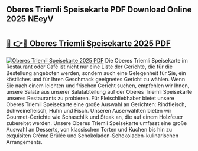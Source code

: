 ## Oberes Triemli Speisekarte PDF Download Online 2025 NEeyV

# <h2><a href="http://gc7xd6.nevu.top/?p=Oberes+Triemli+Speisekarte">🔗 👉🔴 Oberes Triemli Speisekarte 2025 PDF</a></h2>

[![Oberes Triemli Speisekarte 2025 PDF](https://i.imgur.com/dBaPXMq.png)](http://gc7xd6.nevu.top/?p=Oberes+Triemli+Speisekarte)
Die Oberes Triemli Speisekarte im Restaurant oder Café ist nicht nur eine Liste der Gerichte, die für die Bestellung angeboten werden, sondern auch eine Gelegenheit für Sie, ein köstliches und für Ihren Geschmack geeignetes Gericht zu wählen. Wenn Sie nach einem leichten und frischen Gericht suchen, empfehlen wir Ihnen, unsere Salate aus unserer Salatabteilung auf der Oberes Triemli Speisekarte unseres Restaurants zu probieren. Für Fleischliebhaber bietet unsere Oberes Triemli Speisekarte eine große Auswahl an Gerichten: Rindfleisch, Schweinefleisch, Huhn und Fisch. Unseren Auserwählten bieten wir Gourmet-Gerichte wie Schaschlik und Steak an, die auf einem Holzfeuer zubereitet werden. Unsere Oberes Triemli Speisekarte umfasst eine große Auswahl an Desserts, von klassischen Torten und Kuchen bis hin zu exquisiten Crème Brûlée und Schokoladen-Schokoladen-kulinarischen Arrangements.
